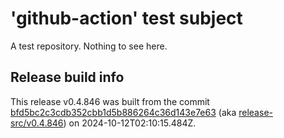 # 'github-action' test subject

A test repository. Nothing to see here.


## Release build info

This release v0.4.846 was built from the commit [bfd5bc2c3cdb352cbb1d5b886264c36d143e7e63](https://github.com/kattecon/gh-release-test-ga/tree/bfd5bc2c3cdb352cbb1d5b886264c36d143e7e63) (aka [release-src/v0.4.846](https://github.com/kattecon/gh-release-test-ga/tree/release-src/v0.4.846)) on 2024-10-12T02:10:15.484Z.
        